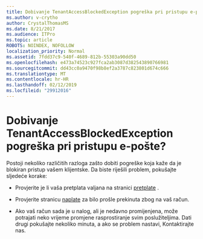 ```yaml
---
title: Dobivanje TenantAccessBlockedException pogreška pri pristupu e-pošte?
ms.author: v-crytho
author: CrystalThomasMS
ms.date: 8/21/2017
ms.audience: ITPro
ms.topic: article
ROBOTS: NOINDEX, NOFOLLOW
localization_priority: Normal
ms.assetid: 7fdd37c9-540f-4689-812b-55303a90dd50
ms.openlocfilehash: e473a74523c927fca2ab3087d382543890766981
ms.sourcegitcommit: dd43cc0a9470f98b8ef2a3787c823801d674c666
ms.translationtype: MT
ms.contentlocale: hr-HR
ms.lasthandoff: 02/12/2019
ms.locfileid: "29912016"
---
```

# <a name="getting-a-tenantaccessblockedexception-error-when-accessing-email"></a>Dobivanje TenantAccessBlockedException pogreška pri pristupu e-pošte?

Postoji nekoliko različitih razloga zašto dobiti pogreške koja kaže da je blokiran pristup vašem klijentske. Da biste riješili problem, pokušajte sljedeće korake:
  
- Provjerite je li vaša pretplata valjana na stranici [pretplate](https://admin.microsoft.com/adminportal/home#/subscriptions) . 
    
- Provjerite stranicu [naplate](https://admin.microsoft.com/adminportal/home#/billoverview) za bilo prošle prekinuta zbog na vaš račun. 
    
- Ako vaš račun sada je u nalog, ali je nedavno promijenjena, može potrajati neko vrijeme promjene rasprostiranje svim poslužiteljima. Dati drugi pokušajte nekoliko minuta, a ako se problem nastavi, Kontaktirajte nas.
    

